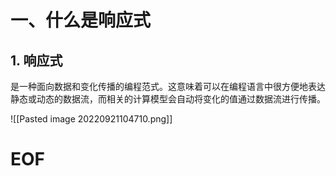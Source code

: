 # 一、什么是响应式

## 1. 响应式

是一种面向数据和变化传播的编程范式。这意味着可以在编程语言中很方便地表达静态或动态的数据流，而相关的计算模型会自动将变化的值通过数据流进行传播。

![[Pasted image 20220921104710.png]]



# EOF
